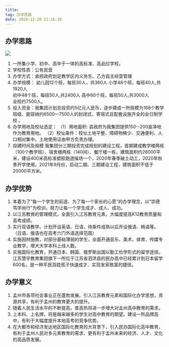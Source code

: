 ```yaml
---
title: 
tag: 办学思路
date: 2020-12-28 21:16:28
---
```


## 办学思路
![](/images/students.jpg )
1. 一所集小学、初中、高中于一体的高标准、高品位学校。
2. 学校性质：公有民营
3. 办学方式：承担政府划定教学区内义务生、乙方自主经营管理
4. 办学规模：
    幼儿园12个班，每班30人，共360人
    小学48个班，每班40人,共1920人   
    初中48个班，每班50人,共2400人
    高中60个班，每班50人,共3000人  
    全校约7500人。
5. 投入资金：我集团计划总投资约5亿元人民币，逐步建成一所规模为168个教学班级、能容纳约6500—7500人的封闭式、寄宿式且配套设施齐全的全日制学校 。
6. 办学用地及校址选定：
   （1）用地面积: 县政府为我集团提供150--200亩净地作为教育用地。
   （2）校址条件：校址土地平整、障碍物稀少、交通便利、人口相对集中。土地使用证由甲方负责办理。
7. 投建时间及规模
 我集团分三期投资完成规划的建设工程，首期建成教学楼两栋（100个教学班）、宿舍楼两栋（140间）、餐厅楼一栋，建筑面积约28000平米，建设400米高标准塑胶跑道操场一个，2020年春季破土动工，2020年秋季开学使用。2021年9月份，启动二期、三期建设工程，建筑面积不低于20000平方米。

## 办学优势

1. 本着为了“每一个学生的前途、为了每一个家长的心愿”的办学理念，以“崇德笃学尚行”为校训，努力让每一个学生成才、成人、成功。
2. 以江苏教育的管理模式，全面引入江苏教育元素，大幅度提高K12教育质量和高考成绩。
3. 实行双语教学。计划开设英语、日语，待条件成熟以后开设俄语、韩语等。（日语、俄语也在高考六门外语选择范围）
4. 实施因材施教，对部分基础薄弱的学生，全面开通音乐、美术、体育、传媒专业教学，增大大学本科上线人数。
5. 实施国际化教育，开通日本、韩国、俄罗斯出国以勤工俭学形式的留学途径。江苏慧宇教育集团旗下一所位于江苏省泗洪县的民办高中已经累计到日本留学600名，是一种平民百姓孩子快速成才、实现发家致富的捷径。


## 办学意义
1. 孟州市各项社会事业正在蓬勃发展。引入江苏教育元素和国际化办学思想，资源共享，有利于孟州的教育更大的提升。
2. 随着人民生活水平的不断提高，普高热将进一步增大对孟州高中教育的需求。
3. 上本科、上名牌，将是越来越多的学生对高中教育的期望。建设一所品牌高中，有利于大幅度提升本地高考的竞争优势。
4. 在大都市和经济发达地区国际化教育的大背景下，引入民办国际化高中教育，有利于孟州人民对多元素教育的需求、更有利于孟州未来的经济、人才、文化的高品质发展。



